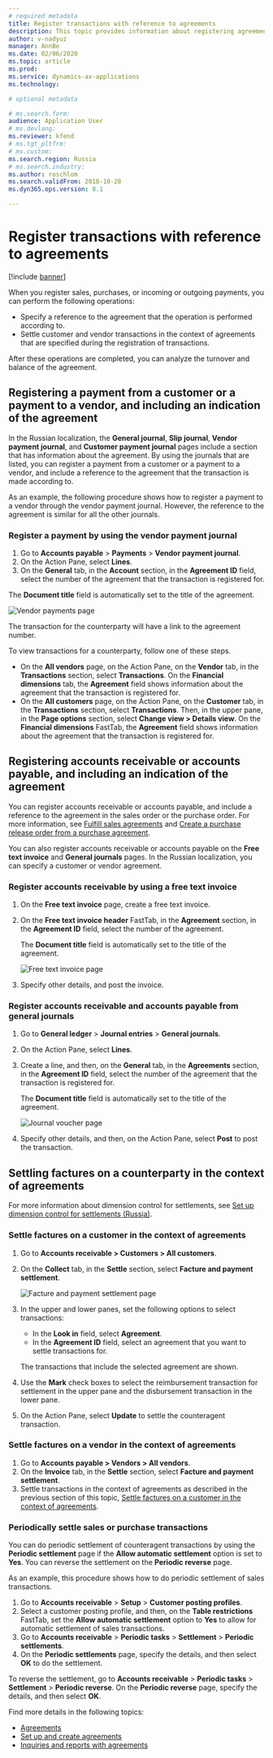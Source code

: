 ```yaml
---
# required metadata
title: Register transactions with reference to agreements 
description: This topic provides information about registering agreements transactions.
author: v-nadyuz
manager: AnnBe
ms.date: 02/06/2020
ms.topic: article
ms.prod: 
ms.service: dynamics-ax-applications
ms.technology: 

# optional metadata

# ms.search.form:  
audience: Application User
# ms.devlang: 
ms.reviewer: kfend
# ms.tgt_pltfrm: 
# ms.custom: 
ms.search.region: Russia
# ms.search.industry: 
ms.author: roschlom
ms.search.validFrom: 2018-10-28
ms.dyn365.ops.version: 8.1

---
```


# Register transactions with reference to agreements
[!include [banner](../includes/banner.md)]

When you register sales, purchases, or incoming or outgoing payments, you can perform the following operations:

- Specify a reference to the agreement that the operation is performed according to.
- Settle customer and vendor transactions in the context of agreements that are specified during the registration of transactions.

After these operations are completed, you can analyze the turnover and balance of the agreement.

## Registering a payment from a customer or a payment to a vendor, and including an indication of the agreement

In the Russian localization, the **General journal**, **Slip journal**, **Vendor payment journal**, and **Customer payment journal** pages include a section that has information about the agreement. By using the journals that are listed, you can register a payment from a customer or a payment to a vendor, and include a reference to the agreement that the transaction is made according to.

As an example, the following procedure shows how to register a payment to a vendor through the vendor payment journal. However, the reference to the agreement is similar for all the other journals.

### Register a payment by using the vendor payment journal

1. Go to **Accounts payable** \> **Payments** \> **Vendor payment journal**.
2. On the Action Pane, select **Lines**.
3. On the **General** tab, in the **Account** section, in the **Agreement ID** field, select the number of the agreement that the transaction is registered for.

The **Document title** field is automatically set to the title of the agreement.

![Vendor payments page](media/10_Vendor_payments.png)

The transaction for the counterparty will have a link to the agreement number.

To view transactions for a counterparty, follow one of these steps.

   - On the **All vendors** page, on the Action Pane, on the **Vendor** tab, in the **Transactions** section, select **Transactions**. On the **Financial dimensions** tab, the **Agreement** field shows information about the agreement that the transaction is registered for.
   -  On the **All customers** page, on the Action Pane, on the **Customer** tab, in the **Transactions** section, select **Transactions**. Then, in the upper pane, in the **Page options** section, select **Change view \> Details view**. On the **Financial dimensions** FastTab, the **Agreement** field shows information about the agreement that the transaction is registered for.

## Registering accounts receivable or accounts payable, and including an indication of the agreement

You can register accounts receivable or accounts payable, and include a reference to the agreement in the sales order or the purchase order. For more information, see [Fulfill sales agreements](../../supply-chain/sales-marketing/tasks/fulfill-sales-agreements.md) and [Create a purchase release order from a purchase agreement](../../supply-chain/procurement/tasks/create-purchase-release-order-purchase-agreement.md).

You can also register accounts receivable or accounts payable on the **Free text invoice** and **General journals** pages. In the Russian localization, you can specify a customer or vendor agreement.

### Register accounts receivable by using a free text invoice

1. On the **Free text invoice** page, create a free text invoice.
2. On the **Free text invoice header** FastTab, in the **Agreement** section, in the **Agreement ID** field, select the number of the agreement.

    The **Document title** field is automatically set to the title of the agreement.

    ![Free text invoice page](media/11_Free_text_invoice.png)

3. Specify other details, and post the invoice.

### Register accounts receivable and accounts payable from general journals

1. Go to **General ledger** \> **Journal entries** \> **General journals**.
2. On the Action Pane, select **Lines**.
3. Create a line, and then, on the **General** tab, in the **Agreements** section, in the **Agreement ID** field, select the number of the agreement that the transaction is registered for.

    The **Document title** field is automatically set to the title of the agreement.

    ![Journal voucher page](media/12_Journal_voucher.png)

4. Specify other details, and then, on the Action Pane, select **Post** to post the transaction.

## Settling factures on a counterparty in the context of agreements

For more information about dimension control for settlements, see [Set up dimension control for settlements (Russia)](rus-transactions-settlement-date.md).

### <a name="settle-factures-customer-agreements"></a>Settle factures on a customer in the context of agreements

1. Go to **Accounts receivable \> Customers \> All customers**.
2. On the **Collect** tab, in the **Settle** section, select **Facture and payment settlement**.

    ![Facture and payment settlement page](media/13_Facture_and_payment_settlement.png)

3. In the upper and lower panes, set the following options to select transactions:

   - In the **Look in** field, select **Agreement**.
    - In the **Agreement ID** field, select an agreement that you want to settle transactions for.
    
    The transactions that include the selected agreement are shown.

4. Use the **Mark** check boxes to select the reimbursement transaction for settlement in the upper pane and the disbursement transaction in the lower pane.
5. On the Action Pane, select **Update** to settle the counteragent transaction.

### Settle factures on a vendor in the context of agreements

1. Go to **Accounts payable \> Vendors \> All vendors**.
2. On the **Invoice** tab, in the **Settle** section, select **Facture and payment settlement**.
3. Settle transactions in the context of agreements as described in the previous section of this topic, [Settle factures on a customer in the context of agreements](#settle-factures-customer-agreements).

### Periodically settle sales or purchase transactions

You can do periodic settlement of counteragent transactions by using the **Periodic settlement** page if the **Allow automatic settlement** option is set to **Yes**. You can reverse the settlement on the **Periodic reverse** page.

As an example, this procedure shows how to do periodic settlement of sales transactions.

1. Go to **Accounts receivable** \> **Setup** \> **Customer posting profiles**.
2. Select a customer posting profile, and then, on the **Table restrictions** FastTab, set the **Allow automatic settlement** option to **Yes** to allow for automatic settlement of sales transactions.
3. Go to **Accounts receivable** \> **Periodic tasks** \> **Settlement** \> **Periodic settlements**.
4. On the **Periodic settlements** page, specify the details, and then select **OK** to do the settlement.

To reverse the settlement, go to **Accounts receivable** \> **Periodic tasks** \> **Settlement** \> **Periodic reverse**. On the **Periodic reverse** page, specify the details, and then select **OK**.

Find more details in the following topics:

- [Agreements](rus-agreements.md)
- [Set up and create agreements](rus-set-up-and-create-agreements.md)
- [Inquiries and reports with agreements](rus-inquiries-reports-agreements.md)
